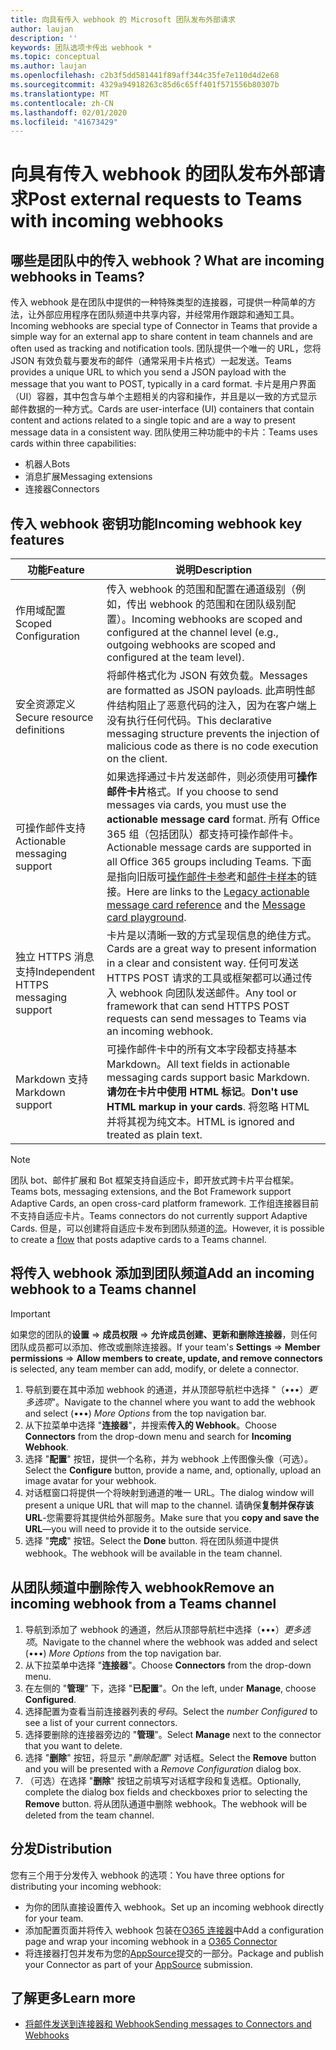 ```yaml
---
title: 向具有传入 webhook 的 Microsoft 团队发布外部请求
author: laujan
description: ''
keywords: 团队选项卡传出 webhook *
ms.topic: conceptual
ms.author: laujan
ms.openlocfilehash: c2b3f5dd581441f89aff344c35fe7e110d4d2e68
ms.sourcegitcommit: 4329a94918263c85d6c65ff401f571556b80307b
ms.translationtype: MT
ms.contentlocale: zh-CN
ms.lasthandoff: 02/01/2020
ms.locfileid: "41673429"
---
```

# <a name="post-external-requests-to-teams-with-incoming-webhooks"></a><span data-ttu-id="730ac-103">向具有传入 webhook 的团队发布外部请求</span><span class="sxs-lookup"><span data-stu-id="730ac-103">Post external requests to Teams with incoming webhooks</span></span>

## <a name="what-are-incoming-webhooks-in-teams"></a><span data-ttu-id="730ac-104">哪些是团队中的传入 webhook？</span><span class="sxs-lookup"><span data-stu-id="730ac-104">What are incoming webhooks in Teams?</span></span>

<span data-ttu-id="730ac-105">传入 webhook 是在团队中提供的一种特殊类型的连接器，可提供一种简单的方法，让外部应用程序在团队频道中共享内容，并经常用作跟踪和通知工具。</span><span class="sxs-lookup"><span data-stu-id="730ac-105">Incoming webhooks are special type of Connector in Teams that provide a simple way for an external app to share content in team channels and are often used as tracking and notification tools.</span></span> <span data-ttu-id="730ac-106">团队提供一个唯一的 URL，您将 JSON 有效负载与要发布的邮件（通常采用卡片格式）一起发送。</span><span class="sxs-lookup"><span data-stu-id="730ac-106">Teams provides a unique URL to which you send a JSON payload with the message that you want to POST, typically in a card format.</span></span> <span data-ttu-id="730ac-107">卡片是用户界面（UI）容器，其中包含与单个主题相关的内容和操作，并且是以一致的方式显示邮件数据的一种方式。</span><span class="sxs-lookup"><span data-stu-id="730ac-107">Cards are user-interface (UI) containers that contain content and actions related to a single topic and are a way to present message data in a consistent way.</span></span> <span data-ttu-id="730ac-108">团队使用三种功能中的卡片：</span><span class="sxs-lookup"><span data-stu-id="730ac-108">Teams uses cards within three capabilities:</span></span>

* <span data-ttu-id="730ac-109">机器人</span><span class="sxs-lookup"><span data-stu-id="730ac-109">Bots</span></span>
* <span data-ttu-id="730ac-110">消息扩展</span><span class="sxs-lookup"><span data-stu-id="730ac-110">Messaging extensions</span></span>
* <span data-ttu-id="730ac-111">连接器</span><span class="sxs-lookup"><span data-stu-id="730ac-111">Connectors</span></span>

## <a name="incoming-webhook-key-features"></a><span data-ttu-id="730ac-112">传入 webhook 密钥功能</span><span class="sxs-lookup"><span data-stu-id="730ac-112">Incoming webhook key features</span></span>

| <span data-ttu-id="730ac-113">功能</span><span class="sxs-lookup"><span data-stu-id="730ac-113">Feature</span></span> | <span data-ttu-id="730ac-114">说明</span><span class="sxs-lookup"><span data-stu-id="730ac-114">Description</span></span> |
| ------- | ----------- |
|<span data-ttu-id="730ac-115">作用域配置</span><span class="sxs-lookup"><span data-stu-id="730ac-115">Scoped Configuration</span></span>|<span data-ttu-id="730ac-116">传入 webhook 的范围和配置在通道级别（例如，传出 webhook 的范围和在团队级别配置）。</span><span class="sxs-lookup"><span data-stu-id="730ac-116">Incoming webhooks are scoped and configured at the channel level (e.g., outgoing webhooks are scoped and configured at the team level).</span></span>|
|<span data-ttu-id="730ac-117">安全资源定义</span><span class="sxs-lookup"><span data-stu-id="730ac-117">Secure resource definitions</span></span>|<span data-ttu-id="730ac-118">将邮件格式化为 JSON 有效负载。</span><span class="sxs-lookup"><span data-stu-id="730ac-118">Messages are formatted as JSON payloads.</span></span> <span data-ttu-id="730ac-119">此声明性邮件结构阻止了恶意代码的注入，因为在客户端上没有执行任何代码。</span><span class="sxs-lookup"><span data-stu-id="730ac-119">This declarative messaging structure prevents the injection of malicious code as there is no code execution on the client.</span></span>|
|<span data-ttu-id="730ac-120">可操作邮件支持</span><span class="sxs-lookup"><span data-stu-id="730ac-120">Actionable messaging support</span></span>|<span data-ttu-id="730ac-121">如果选择通过卡片发送邮件，则必须使用可**操作邮件卡片**格式。</span><span class="sxs-lookup"><span data-stu-id="730ac-121">If you choose to send messages via cards, you must use the **actionable message card** format.</span></span> <span data-ttu-id="730ac-122">所有 Office 365 组（包括团队）都支持可操作邮件卡。</span><span class="sxs-lookup"><span data-stu-id="730ac-122">Actionable message cards are supported in all Office 365 groups including Teams.</span></span> <span data-ttu-id="730ac-123">下面是指向旧版可[操作邮件卡参考](/outlook/actionable-messages/message-card-reference)和[邮件卡样本](https://messagecardplayground.azurewebsites.net)的链接。</span><span class="sxs-lookup"><span data-stu-id="730ac-123">Here are links to the [Legacy actionable message card reference](/outlook/actionable-messages/message-card-reference) and the [Message card playground](https://messagecardplayground.azurewebsites.net).</span></span>|
|<span data-ttu-id="730ac-124">独立 HTTPS 消息支持</span><span class="sxs-lookup"><span data-stu-id="730ac-124">Independent HTTPS messaging support</span></span>| <span data-ttu-id="730ac-125">卡片是以清晰一致的方式呈现信息的绝佳方式。</span><span class="sxs-lookup"><span data-stu-id="730ac-125">Cards are a great way to present information in a clear and consistent way.</span></span> <span data-ttu-id="730ac-126">任何可发送 HTTPS POST 请求的工具或框架都可以通过传入 webhook 向团队发送邮件。</span><span class="sxs-lookup"><span data-stu-id="730ac-126">Any tool or framework that can send HTTPS POST requests can send messages to Teams via an incoming webhook.</span></span>|
|<span data-ttu-id="730ac-127">Markdown 支持</span><span class="sxs-lookup"><span data-stu-id="730ac-127">Markdown support</span></span>|<span data-ttu-id="730ac-128">可操作邮件卡中的所有文本字段都支持基本 Markdown。</span><span class="sxs-lookup"><span data-stu-id="730ac-128">All text fields in actionable messaging cards support basic Markdown.</span></span> <span data-ttu-id="730ac-129">**请勿在卡片中使用 HTML 标记**。</span><span class="sxs-lookup"><span data-stu-id="730ac-129">**Don't use HTML markup in your cards**.</span></span> <span data-ttu-id="730ac-130">将忽略 HTML 并将其视为纯文本。</span><span class="sxs-lookup"><span data-stu-id="730ac-130">HTML is ignored and treated as plain text.</span></span>|

> [!Note]  
> <span data-ttu-id="730ac-131">团队 bot、邮件扩展和 Bot 框架支持自适应卡，即开放式跨卡片平台框架。</span><span class="sxs-lookup"><span data-stu-id="730ac-131">Teams bots, messaging extensions, and the Bot Framework support Adaptive Cards, an open cross-card platform framework.</span></span> <span data-ttu-id="730ac-132">工作组连接器目前不支持自适应卡片。</span><span class="sxs-lookup"><span data-stu-id="730ac-132">Teams connectors do not currently support Adaptive Cards.</span></span> <span data-ttu-id="730ac-133">但是，可以创建将自适应卡发布到团队频道的[流](https://flow.microsoft.com/blog/microsoft-flow-in-microsoft-teams/)。</span><span class="sxs-lookup"><span data-stu-id="730ac-133">However, it is possible to create a [flow](https://flow.microsoft.com/blog/microsoft-flow-in-microsoft-teams/) that posts adaptive cards to a Teams channel.</span></span>

## <a name="add-an-incoming-webhook-to-a-teams-channel"></a><span data-ttu-id="730ac-134">将传入 webhook 添加到团队频道</span><span class="sxs-lookup"><span data-stu-id="730ac-134">Add an incoming webhook to a Teams channel</span></span>

> [!Important]  
> <span data-ttu-id="730ac-135">如果您的团队的**设置** => **成员权限** => **允许成员创建、更新和删除连接器**，则任何团队成员都可以添加、修改或删除连接器。</span><span class="sxs-lookup"><span data-stu-id="730ac-135">If your team's **Settings** => **Member permissions** => **Allow members to create, update, and remove connectors** is selected, any team member can add, modify, or delete a connector.</span></span>

1. <span data-ttu-id="730ac-136">导航到要在其中添加 webhook 的通道，并从顶部导航栏中选择 "（&#8226;&#8226;&#8226;）*更多选项*"。</span><span class="sxs-lookup"><span data-stu-id="730ac-136">Navigate to the channel where you want to add the webhook and select (&#8226;&#8226;&#8226;) *More Options* from the top navigation bar.</span></span>
1. <span data-ttu-id="730ac-137">从下拉菜单中选择 "**连接器**"，并搜索**传入的 Webhook**。</span><span class="sxs-lookup"><span data-stu-id="730ac-137">Choose **Connectors** from the drop-down menu and search for **Incoming Webhook**.</span></span>
1. <span data-ttu-id="730ac-138">选择 "**配置**" 按钮，提供一个名称，并为 webhook 上传图像头像（可选）。</span><span class="sxs-lookup"><span data-stu-id="730ac-138">Select the **Configure** button, provide a name, and, optionally, upload an image avatar for your webhook.</span></span>
1. <span data-ttu-id="730ac-139">对话框窗口将提供一个将映射到通道的唯一 URL。</span><span class="sxs-lookup"><span data-stu-id="730ac-139">The dialog window will present a unique URL that will map to the channel.</span></span> <span data-ttu-id="730ac-140">请确保**复制并保存该 URL**-您需要将其提供给外部服务。</span><span class="sxs-lookup"><span data-stu-id="730ac-140">Make sure that you **copy and save the URL**—you will need to provide it to the outside service.</span></span>
1. <span data-ttu-id="730ac-141">选择 "**完成**" 按钮。</span><span class="sxs-lookup"><span data-stu-id="730ac-141">Select the **Done** button.</span></span> <span data-ttu-id="730ac-142">将在团队频道中提供 webhook。</span><span class="sxs-lookup"><span data-stu-id="730ac-142">The webhook will be available in the team channel.</span></span>

## <a name="remove-an-incoming-webhook-from-a-teams-channel"></a><span data-ttu-id="730ac-143">从团队频道中删除传入 webhook</span><span class="sxs-lookup"><span data-stu-id="730ac-143">Remove an incoming webhook from a Teams channel</span></span>

1. <span data-ttu-id="730ac-144">导航到添加了 webhook 的通道，然后从顶部导航栏中选择（&#8226;&#8226;&#8226;）*更多选项*。</span><span class="sxs-lookup"><span data-stu-id="730ac-144">Navigate to the channel where the webhook was added and select (&#8226;&#8226;&#8226;) *More Options* from the top navigation bar.</span></span>
1. <span data-ttu-id="730ac-145">从下拉菜单中选择 "**连接器**"。</span><span class="sxs-lookup"><span data-stu-id="730ac-145">Choose **Connectors** from the drop-down menu.</span></span>
1. <span data-ttu-id="730ac-146">在左侧的 "**管理**" 下，选择 "**已配置**"。</span><span class="sxs-lookup"><span data-stu-id="730ac-146">On the left, under **Manage**, choose **Configured**.</span></span>
1. <span data-ttu-id="730ac-147">选择配置为查看当前连接器列表的*号码*。</span><span class="sxs-lookup"><span data-stu-id="730ac-147">Select the *number Configured* to see a list of your current connectors.</span></span>
1. <span data-ttu-id="730ac-148">选择要删除的连接器旁边的 "**管理**"。</span><span class="sxs-lookup"><span data-stu-id="730ac-148">Select **Manage** next to the connector that you want to delete.</span></span>
1. <span data-ttu-id="730ac-149">选择 "**删除**" 按钮，将显示 "*删除配置*" 对话框。</span><span class="sxs-lookup"><span data-stu-id="730ac-149">Select the **Remove** button and you will be presented with a *Remove Configuration* dialog box.</span></span>
1. <span data-ttu-id="730ac-150">（可选）在选择 "**删除**" 按钮之前填写对话框字段和复选框。</span><span class="sxs-lookup"><span data-stu-id="730ac-150">Optionally, complete the dialog box fields and checkboxes prior to selecting the **Remove** button.</span></span> <span data-ttu-id="730ac-151">将从团队通道中删除 webhook。</span><span class="sxs-lookup"><span data-stu-id="730ac-151">The webhook will be deleted from the team channel.</span></span>

## <a name="distribution"></a><span data-ttu-id="730ac-152">分发</span><span class="sxs-lookup"><span data-stu-id="730ac-152">Distribution</span></span>

<span data-ttu-id="730ac-153">您有三个用于分发传入 webhook 的选项：</span><span class="sxs-lookup"><span data-stu-id="730ac-153">You have three options for distributing your incoming webhook:</span></span>

* <span data-ttu-id="730ac-154">为你的团队直接设置传入 webhook。</span><span class="sxs-lookup"><span data-stu-id="730ac-154">Set up an incoming webhook directly for your team.</span></span>
* <span data-ttu-id="730ac-155">添加配置页面并将传入 webhook 包装在[O365 连接器](~/webhooks-and-connectors/how-to/connectors-creating.md)中</span><span class="sxs-lookup"><span data-stu-id="730ac-155">Add a configuration page and wrap your incoming webhook in a [O365 Connector](~/webhooks-and-connectors/how-to/connectors-creating.md)</span></span>
* <span data-ttu-id="730ac-156">将连接器打包并发布为您的[AppSource](~/concepts/deploy-and-publish/office-store-guidance.md)提交的一部分。</span><span class="sxs-lookup"><span data-stu-id="730ac-156">Package and publish your Connector as part of your [AppSource](~/concepts/deploy-and-publish/office-store-guidance.md) submission.</span></span>

## <a name="learn-more"></a><span data-ttu-id="730ac-157">了解更多</span><span class="sxs-lookup"><span data-stu-id="730ac-157">Learn more</span></span>

* [<span data-ttu-id="730ac-158">将邮件发送到连接器和 Webhook</span><span class="sxs-lookup"><span data-stu-id="730ac-158">Sending messages to Connectors and Webhooks</span></span>](~/webhooks-and-connectors/how-to/connectors-using.md)